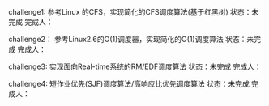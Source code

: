 challenge1: 参考Linux 的CFS，实现简化的CFS调度算法(基于红黑树)
状态：未完成
完成人：


challenge2： 参考Linux2.6的O(1)调度器，实现简化的O(1)调度算法
状态：未完成
完成人：


challenge3: 实现面向Real-time系统的RM/EDF调度算法
状态：未完成
完成人：


challenge4: 短作业优先(SJF)调度算法/高响应比优先调度算法
状态：未完成
完成人：


